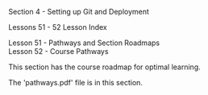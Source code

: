 Section  4 - Setting up Git and Deployment

Lessons 51 - 52 Lesson Index

Lesson 51 - Pathways and Section Roadmaps   <br>
Lesson 52 - Course Pathways   <br>

This section has the course roadmap for optimal learning.

The 'pathways.pdf' file is in this section.